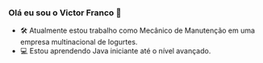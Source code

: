 ### Olá eu sou o Victor Franco 👋

- 🛠 Atualmente estou trabalho como Mecânico de Manutenção em uma empresa multinacional de Iogurtes.
- 💻 Estou aprendendo Java iniciante até o nível avançado.

